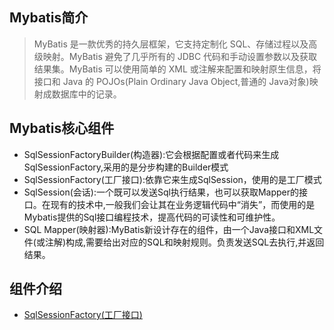 ## Mybatis简介
>  MyBatis 是一款优秀的持久层框架，它支持定制化 SQL、存储过程以及高级映射。MyBatis 避免了几乎所有的 JDBC 代码和手动设置参数以及获取结果集。MyBatis 可以使用简单的 XML 或注解来配置和映射原生信息，将接口和 Java 的 POJOs(Plain Ordinary Java Object,普通的 Java对象)映射成数据库中的记录。
## Mybatis核心组件
- SqlSessionFactoryBuilder(构造器):它会根据配置或者代码来生成SqlSessionFactory,采用的是分步构建的Builder模式
- SqlSessionFactory(工厂接口):依靠它来生成SqlSession，使用的是工厂模式
- SqlSession(会话):一个既可以发送Sql执行结果，也可以获取Mapper的接口。在现有的技术中,一般我们会让其在业务逻辑代码中“消失”，而使用的是Mybatis提供的Sql接口编程技术，提高代码的可读性和可维护性。
- SQL Mapper(映射器):MyBatis新设计存在的组件，由一个Java接口和XML文件(或注解)构成,需要给出对应的SQL和映射规则。负责发送SQL去执行,并返回结果。
## 组件介绍
- [SqlSessionFactory(工厂接口)](Core%20components/SqlSessionFactory.md)
